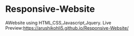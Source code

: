 # Responsive-Website
AWebsite using HTML,CSS,Javascript,Jquery.                                                                                                                                          Live Preview:https://arushikohli5.github.io/Responsive-Website/
